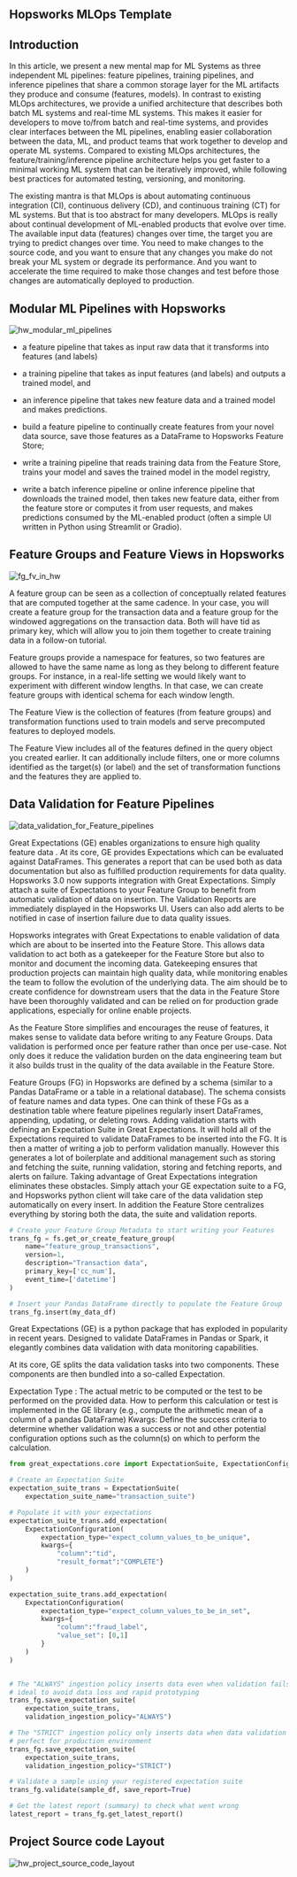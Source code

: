 ## Hopsworks MLOps Template

## Introduction
In this article, we present a new mental map for ML Systems as three independent ML pipelines: feature pipelines, 
training pipelines, and inference pipelines that share a common storage layer for the ML artifacts they produce and 
consume (features, models). In contrast to existing MLOps architectures, we provide a unified architecture that 
describes both batch ML systems and real-time ML systems. This makes it easier for developers to move to/from batch 
and real-time systems, and provides clear interfaces between the ML pipelines, enabling easier collaboration between 
the data, ML, and product teams that work together to develop and operate ML systems. 
Compared to existing MLOps architectures, the feature/training/inference pipeline architecture helps you get faster 
to a minimal working ML system that can be iteratively improved, while following best practices for automated testing, 
versioning, and monitoring.

The existing mantra is that MLOps is about automating continuous integration (CI), continuous delivery (CD), and 
continuous training (CT) for ML systems. But that is too abstract for many developers. MLOps is really about continual 
development of ML-enabled products that evolve over time. The available input data (features) changes over time, 
the target you are trying to predict changes over time. You need to make changes to the source code, and you want to 
ensure that any changes you make do not break your ML system or degrade its performance. And you want to accelerate 
the time required to make those changes and test before those changes are automatically deployed to production.


## Modular ML Pipelines with Hopsworks
![hw_modular_ml_pipelines](images/hw_modular_ml_pipelines.png)

- a feature pipeline that takes as input raw data that it transforms into features (and labels)
- a training pipeline that takes as input features (and labels) and outputs a trained model, and
- an inference pipeline that takes new feature data and a trained model and makes predictions.

- build a feature pipeline to continually create features from your novel data source, save those features as a 
DataFrame to Hopsworks Feature Store;
- write a training pipeline that reads training data from the Feature Store, trains your model and saves the trained 
model in the model registry,
- write a batch inference pipeline or online inference pipeline that downloads the trained model, then takes new 
feature data, either from the feature store or computes it from user requests, and makes predictions consumed by the ML-enabled 
product (often a simple UI written in Python using Streamlit or Gradio).

## Feature Groups and Feature Views in Hopsworks
![fg_fv_in_hw](images/fg_fv_in_hw.png)

A feature group can be seen as a collection of conceptually related features that are computed together at the same cadence. 
In your case, you will create a feature group for the transaction data and a feature group for the windowed aggregations on 
the transaction data. Both will have tid as primary key, which will allow you to join them together to create training data 
in a follow-on tutorial.

Feature groups provide a namespace for features, so two features are allowed to have the same name as long as they 
belong to different feature groups. For instance, in a real-life setting we would likely want to experiment with 
different window lengths. In that case, we can create feature groups with identical schema for each window length.


The Feature View is the collection of features (from feature groups) and transformation functions used to train models 
and serve precomputed features to deployed models.

The Feature View includes all of the features defined in the query object you created earlier. It can additionally 
include filters, one or more columns identified as the target(s) (or label) and the set of transformation functions and 
the features they are applied to.

## Data Validation for Feature Pipelines
![data_validation_for_Feature_pipelines](images/data_validation_for_Feature_pipelines.png)

Great Expectations (GE) enables organizations to ensure high quality feature data . At its core, GE provides 
Expectations which can be evaluated against DataFrames. This generates a report that can be used both as data 
documentation but also as fulfilled production requirements for data quality. Hopsworks 3.0 now supports integration 
with Great Expectations. Simply attach a suite of Expectations to your Feature Group to benefit from automatic 
validation of data on insertion. The Validation Reports are immediately displayed in the Hopsworks UI. Users can also 
add alerts to be notified in case of insertion failure due to data quality issues.

Hopsworks integrates with Great Expectations to enable validation of data which are about to be inserted into the Feature Store. This allows data validation to act both as a gatekeeper for the Feature Store but also to monitor and document the incoming data. Gatekeeping ensures that production projects can maintain high quality data, while monitoring enables the team to follow the evolution of the underlying data. The aim should be to create confidence for downstream users that the data in the Feature Store have been thoroughly validated and can be relied on for production grade applications, especially for online enable projects.


As the Feature Store simplifies and encourages the reuse of features, it makes sense to validate data before writing to any Feature Groups. Data validation is performed once per feature rather than once per use-case. Not only does it reduce the validation burden on the data engineering team but it also builds trust in the quality of the data available in the Feature Store.

Feature Groups (FG) in Hopsworks are defined by a schema (similar to a Pandas DataFrame or a table in a relational database). The schema consists of feature names and data types. One can think of these FGs as a destination table where feature pipelines regularly insert DataFrames, appending, updating, or deleting rows. Adding validation starts with defining an Expectation Suite in Great Expectations. It will hold all of the Expectations required to validate DataFrames to be inserted into the FG. It is then a matter of writing a job to perform validation manually. However this generates a lot of boilerplate and additional management such as storing and fetching the suite, running validation, storing and fetching reports, and alerts on failure.
Taking advantage of Great Expectations integration eliminates these obstacles. Simply attach your GE expectation suite to a FG, and Hopsworks python client will take care of the data validation step automatically on every insert. In addition the Feature Store centralizes everything by storing both the data, the suite and validation reports.

```python
# Create your Feature Group Metadata to start writing your Features
trans_fg = fs.get_or_create_feature_group(
    name="feature_group_transactions",
    version=1,
    description="Transaction data",
    primary_key=['cc_num'],
    event_time=['datetime']
)

# Insert your Pandas DataFrame directly to populate the Feature Group
trans_fg.insert(my_data_df)
```

Great Expectations (GE) is a python package that has exploded in popularity in recent years. Designed to validate DataFrames in Pandas or Spark, it elegantly combines data validation with data monitoring capabilities.

At its core, GE splits the data validation tasks into two components. These components are then bundled into a so-called Expectation.

Expectation Type : The actual metric to be computed or the test to be performed on the provided data. How to perform this calculation or test is implemented in the GE library (e.g., compute the arithmetic mean of a column of a pandas DataFrame)
Kwargs: Define the success criteria to determine whether validation was a success or not and other potential configuration options such as the column(s) on which to perform the calculation.

```python
from great_expectations.core import ExpectationSuite, ExpectationConfiguration

# Create an Expectation Suite
expectation_suite_trans = ExpectationSuite(
    expectation_suite_name="transaction_suite")

# Populate it with your expectations
expectation_suite_trans.add_expectation(
    ExpectationConfiguration(
        expectation_type="expect_column_values_to_be_unique",
        kwargs={
            "column":"tid",
            "result_format":"COMPLETE"}
    )
)

expectation_suite_trans.add_expectation(
    ExpectationConfiguration(
        expectation_type="expect_column_values_to_be_in_set",
        kwargs={
            "column":"fraud_label",
            "value_set": [0,1]
        }
    )
)


# The "ALWAYS" ingestion policy inserts data even when validation fails, 
# ideal to avoid data loss and rapid prototyping
trans_fg.save_expectation_suite(
    expectation_suite_trans,
    validation_ingestion_policy="ALWAYS")

# The "STRICT" ingestion policy only inserts data when data validation succeeds,
# perfect for production environment 
trans_fg.save_expectation_suite(
    expectation_suite_trans,
    validation_ingestion_policy="STRICT")

# Validate a sample using your registered expectation suite
trans_fg.validate(sample_df, save_report=True)

# Get the latest report (summary) to check what went wrong
latest_report = trans_fg.get_latest_report()
```
## Project Source code Layout
![hw_project_source_code_layout](images/hw_project_source_code_layout.png)

